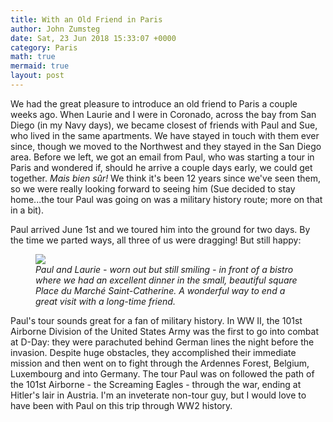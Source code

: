 ```yaml
---
title: With an Old Friend in Paris
author: John Zumsteg
date: Sat, 23 Jun 2018 15:33:07 +0000
category: Paris
math: true
mermaid: true
layout: post
---
```

We had the great pleasure to introduce an old friend to Paris a couple weeks ago. When Laurie and I were in Coronado, across the bay from San Diego (in my Navy days), we became closest of friends with Paul and Sue, who lived in the same apartments. We have stayed in touch with them ever since, though we moved to the Northwest and they stayed in the San Diego area. Before we left, we got an email from Paul, who was starting a tour in Paris and wondered if, should he arrive a couple days early, we could get together. *Mais bien sûr!*  We think it's been 12 years since we've seen them, so we were really looking forward to seeing him (Sue decided to stay home...the tour Paul was going on was a military history route; more on that in a bit).

Paul arrived June 1st and we toured him into the ground for two days. By the time we parted ways, all three of us were dragging! But still happy:

<figure>
	<img src="{{site.url}}/assets/images/2018/06/IMG_1881.jpg"/>
	<figcaption><em>Paul and Laurie - worn out but still smiling - in front of a bistro where we had an excellent dinner in the small, beautiful square Place du Marché Saint-Catherine. A wonderful way to end a great visit with a long-time friend.</em></figcaption>
</figure>



Paul's tour sounds great for a fan of military history. In WW II, the 101st Airborne Division of the United States Army was the first to go into combat at D-Day: they were parachuted behind German lines the night before the invasion. Despite huge obstacles, they accomplished their immediate mission and then went on to fight through the Ardennes Forest, Belgium, Luxembourg and into Germany. The tour Paul was on followed the path of the 101st Airborne - the Screaming Eagles - through the war, ending at Hitler's lair in Austria. I'm an inveterate non-tour guy, but I would love to have been with Paul on this trip through WW2 history.
